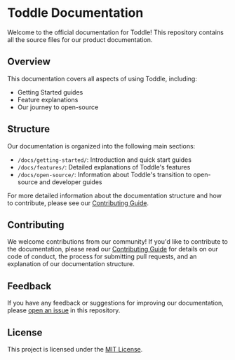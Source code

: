 # Toddle Documentation

Welcome to the official documentation for Toddle! This repository contains all the source files for our product documentation.

## Overview

This documentation covers all aspects of using Toddle, including:

- Getting Started guides
- Feature explanations
- Our journey to open-source

## Structure

Our documentation is organized into the following main sections:

- `/docs/getting-started/`: Introduction and quick start guides
- `/docs/features/`: Detailed explanations of Toddle's features
- `/docs/open-source/`: Information about Toddle's transition to open-source and developer guides

For more detailed information about the documentation structure and how to contribute, please see our [Contributing Guide](CONTRIBUTING.md).

## Contributing

We welcome contributions from our community! If you'd like to contribute to the documentation, please read our [Contributing Guide](CONTRIBUTING.md) for details on our code of conduct, the process for submitting pull requests, and an explanation of our documentation structure.

## Feedback

If you have any feedback or suggestions for improving our documentation, please [open an issue](https://github.com/toddledev/documentation/issues/new) in this repository.

## License

This project is licensed under the [MIT License](LICENSE).
